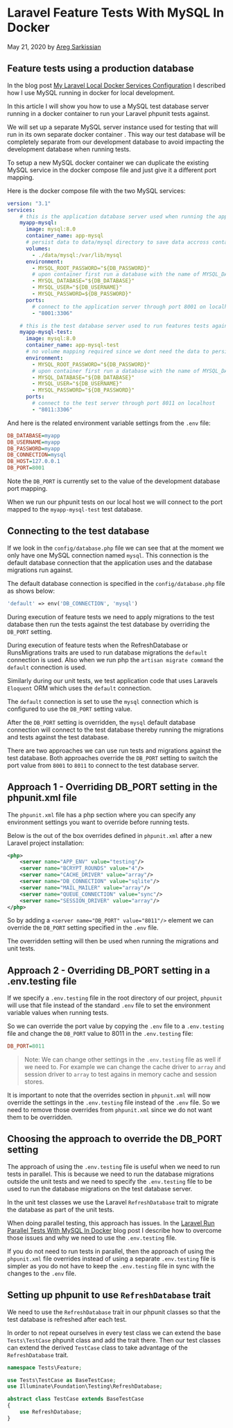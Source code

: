 # Laravel Feature Tests With MySQL In Docker

May 21, 2020 by [Areg Sarkissian](https://aregsar.com/about)

## Feature tests using a production database

In the blog post [My Laravel Local Docker Services Configuration](https://aregsar.com/blog/2020/my-laravel-local-docker-services-configuration) I described how I use MySQL running in docker for local development.

In this article I will show you how to use a MySQL test database server running in a docker container to run your Laravel phpunit tests against.

We will set up a separate MySQL server instance used for testing that will run in its own separate docker container . This way our test database will be completely separate from our development database to avoid impacting the development database when running tests.

To setup a new MySQL docker container we can duplicate the existing MySQL service in the docker compose file and just give it a different port mapping.

Here is the docker compose file with the two MySQL services:

```yml
version: "3.1"
services:
    # this is the application database server used when running the app locally
    myapp-mysql:
      image: mysql:8.0
      container_name: app-mysql
      # persist data to data/mysql directory to save data accross container runs
      volumes:
        - ./data/mysql:/var/lib/mysql
      environment:
        - MYSQL_ROOT_PASSWORD="${DB_PASSWORD}"
        # upon container first run a database with the name of MYSQL_DATABASE setting will be created
        - MYSQL_DATABASE="${DB_DATABASE}"
        - MYSQL_USER="${DB_USERNAME}"
        - MYSQL_PASSWORD=${DB_PASSWORD}"
      ports:
        # connect to the application server through port 8001 on localhost
        - "8001:3306"

    # this is the test database server used to run features tests against
    myapp-mysql-test:
      image: mysql:8.0
      container_name: app-mysql-test
      # no volume mapping required since we dont need the data to persist after container is shut down
      environment:
        - MYSQL_ROOT_PASSWORD="${DB_PASSWORD}"
        # upon container first run a database with the name of MYSQL_DATABASE setting will be created
        - MYSQL_DATABASE="${DB_DATABASE}"
        - MYSQL_USER="${DB_USERNAME}"
        - MYSQL_PASSWORD="${DB_PASSWORD}"
      ports:
        # connect to the test server through port 8011 on localhost
        - "8011:3306"
```

And here is the related environment variable settings from the `.env` file:

```ini
DB_DATABASE=myapp
DB_USERNAME=myapp
DB_PASSWORD=myapp
DB_CONNECTION=mysql
DB_HOST=127.0.0.1
DB_PORT=8001
```

Note the `DB_PORT` is currently set to the value of the development database port mapping.

When we run our phpunit tests on our local host we will connect to the port mapped to the `myapp-mysql-test` test database.

## Connecting to the test database

If we look in the `config/database.php` file we can see that at the moment we only have one MySQL connection named `mysql`. This connection is the default database connection that the application uses and the database migrations run against.

The default database connection is specified in the `config/database.php` file as shows below:

```php
'default' => env('DB_CONNECTION', 'mysql')
```

During execution of feature tests we need to apply migrations to the test database then run the tests against the test database by overriding the `DB_PORT` setting.

During execution of feature tests when the RefreshDatabase or RunsMigrations traits are used to run database migrations the `default` connection is used.
Also when we run php the `artisan migrate command` the `default` connection is used.

Similarly during our unit tests, we test application code that uses Laravels `Eloquent` ORM which uses the `default` connection.

The `default` connection is set to use the `mysql` connection which is configured to use the `DB_PORT` setting value.

After the `DB_PORT` setting is overridden, the `mysql` default database connection will connect to the test database thereby running the migrations and tests against the test database.

There are two approaches we can use run tests and migrations against the test database. Both approaches override the `DB_PORT` setting to switch the port value from `8001` to `8011` to connect to the test database server.

## Approach 1 - Overriding DB_PORT setting in the phpunit.xml file

The `phpunit.xml` file has a php section where you can specify any environment settings you want to override before running tests.

Below is the out of the box overrides defined in `phpunit.xml` after a new Laravel project installation:

```xml
<php>
    <server name="APP_ENV" value="testing"/>
    <server name="BCRYPT_ROUNDS" value="4"/>
    <server name="CACHE_DRIVER" value="array"/>
    <server name="DB_CONNECTION" value="sqlite"/>
    <server name="MAIL_MAILER" value="array"/>
    <server name="QUEUE_CONNECTION" value="sync"/>
    <server name="SESSION_DRIVER" value="array"/>
</php>
```

So by adding a `<server name="DB_PORT" value="8011"/>` element we can override the `DB_PORT` setting specified in the `.env` file.

The overridden setting will then be used when running the migrations and unit tests.

## Approach 2 - Overriding DB_PORT setting in a .env.testing file

If we specify a `.env.testing` file in the root directory of our project, `phpunit` will use that file instead of the standard `.env` file to set the environment variable values when running tests.

So we can override the port value by copying the `.env` file to a `.env.testing` file and change the `DB_PORT` value to 8011 in the `.env.testing` file:

```ini
DB_PORT=8011
```

> Note: We can change other settings in the `.env.testing` file as well if we need to. For example we can change the cache driver to `array` and session driver to `array` to test agains in memory cache and session stores.

It is important to note that the overrides section in `phpunit.xml` will now override the settings in the `.env.testing` file instead of the `.env` file. So we need to remove those overrides from `phpunit.xml` since we do not want them to be overridden.

## Choosing the approach to override the DB_PORT setting

The approach of using the `.env.testing` file is useful when we need to run tests in parallel. This is because we need to run the database migrations outside the unit tests and we need to specify the `.env.testing` file to be used to run the database migrations on the test database server.

In the unit test classes we use the Laravel `RefreshDatabase` trait to migrate the database as part of the unit tests.

When doing parallel testing, this approach has issues. In the [Laravel Run Parallel Tests With MySQL In Docker](https://aregsar.com/blog/2020/laravel-run-parallel-tests-with-mysql-in-docker) blog post I describe how to overcome those issues and why we need to use the `.env.testing` file.

If you do not need to run tests in parallel, then the approach of using the `phpunit.xml` file overrides instead of using a separate `.env.testing` file is simpler as you do not have to keep the `.env.testing` file in sync with the changes to the `.env` file.

## Setting up phpunit to use `RefreshDatabase` trait

We need to use the `RefreshDatabase` trait in our phpunit classes so that the test database is refreshed after each test.

In order to not repeat ourselves in every test class we can extend the base `Tests\TestCase` phpunit class and add the trait there. Then our test classes can extend the derived `TestCase` class to take advantage of the `RefreshDatabase` trait.

```php
namespace Tests\Feature;

use Tests\TestCase as BaseTestCase;
use Illuminate\Foundation\Testing\RefreshDatabase;

abstract class TestCase extends BaseTestCase
{
    use RefreshDatabase;
}
```
